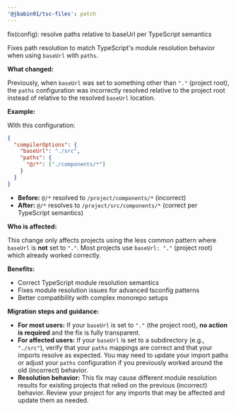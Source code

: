 ```yaml
---
'@jbabin91/tsc-files': patch
---
```


fix(config): resolve paths relative to baseUrl per TypeScript semantics

Fixes path resolution to match TypeScript's module resolution behavior when using `baseUrl` with `paths`.

**What changed:**

Previously, when `baseUrl` was set to something other than `"."` (project root), the `paths` configuration was incorrectly resolved relative to the project root instead of relative to the resolved `baseUrl` location.

**Example:**

With this configuration:

```json
{
  "compilerOptions": {
    "baseUrl": "./src",
    "paths": {
      "@/*": ["./components/*"]
    }
  }
}
```

- **Before:** `@/*` resolved to `/project/components/*` (incorrect)
- **After:** `@/*` resolves to `/project/src/components/*` (correct per TypeScript semantics)

**Who is affected:**

This change only affects projects using the less common pattern where `baseUrl` is **not** set to `"."`. Most projects use `baseUrl: "."` (project root) which already worked correctly.

**Benefits:**

- Correct TypeScript module resolution semantics
- Fixes module resolution issues for advanced tsconfig patterns
- Better compatibility with complex monorepo setups

**Migration steps and guidance:**

- **For most users:** If your `baseUrl` is set to `"."` (the project root), **no action is required** and the fix is fully transparent.
- **For affected users:** If your `baseUrl` is set to a subdirectory (e.g., `"./src"`), verify that your `paths` mappings are correct and that your imports resolve as expected. You may need to update your import paths or adjust your `paths` configuration if you previously worked around the old (incorrect) behavior.
- **Resolution behavior:** This fix may cause different module resolution results for existing projects that relied on the previous (incorrect) behavior. Review your project for any imports that may be affected and update them as needed.
